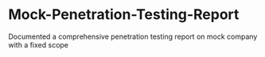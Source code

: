 # Mock-Penetration-Testing-Report
 Documented a comprehensive penetration testing report on mock company with a fixed scope
